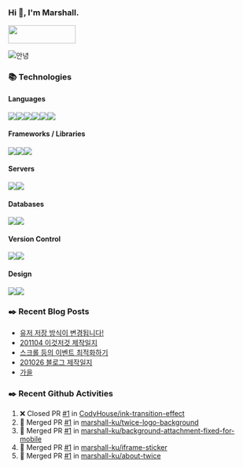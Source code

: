 ### Hi 👋, I'm Marshall.

[<img width="137.36" height="37.1" src="https://marshall-ku.github.io/marshall-ku/assets/images/blog.svg" />][blog]

<img src="https://media1.tenor.com/images/50340633e2c05ad88e5cb4e60533baff/tenor.gif?itemid=8313849" alt="안녕" />

<!--
- 🔭 I’m currently working on ...
- 🌱 I’m currently learning ...
- 👯 I’m looking to collaborate on ...
- 🤔 I’m looking for help with ...
- 💬 Ask me about ...
- 📫 How to reach me: ...
- 😄 Pronouns: ...
- ⚡ Fun fact: ...
-->

### 📚 Technologies

#### Languages

<img src="https://img.shields.io/badge/node.js%20-%2343853D.svg?&style=for-the-badge&logo=node.js&logoColor=white"/><img src="https://img.shields.io/badge/javascript%20-%23323330.svg?&style=for-the-badge&logo=javascript&logoColor=%23F7DF1E"/><img src="https://img.shields.io/badge/typescript%20-%23007ACC.svg?&style=for-the-badge&logo=typescript&logoColor=white"/><img src="https://img.shields.io/badge/html5%20-%23E34F26.svg?&style=for-the-badge&logo=html5&logoColor=white"/><img src="https://img.shields.io/badge/css3%20-%231572B6.svg?&style=for-the-badge&logo=css3&logoColor=white"/><img src="https://img.shields.io/badge/php-%23777BB4.svg?&style=for-the-badge&logo=php&logoColor=white"/>

#### Frameworks / Libraries

<img src="https://img.shields.io/badge/react%20-%2320232a.svg?&style=for-the-badge&logo=react&logoColor=%2361DAFB"/><img src="https://img.shields.io/badge/jquery%20-%230769AD.svg?&style=for-the-badge&logo=jquery&logoColor=white"/><img src="https://img.shields.io/badge/webpack%20-%238DD6F9.svg?&style=for-the-badge&logo=webpack&logoColor=black" />

#### Servers

<img src="https://img.shields.io/badge/nginx%20-%23009639.svg?&style=for-the-badge&logo=nginx&logoColor=white"/><img src="https://img.shields.io/badge/apache%20-%23D42029.svg?&style=for-the-badge&logo=apache&logoColor=white"/>

#### Databases

<img src="https://img.shields.io/badge/mysql-%2300f.svg?&style=for-the-badge&logo=mysql&logoColor=white"/><img src ="https://img.shields.io/badge/MongoDB-%234ea94b.svg?&style=for-the-badge&logo=mongodb&logoColor=white"/>

#### Version Control

<img src="https://img.shields.io/badge/git%20-%23F05033.svg?&style=for-the-badge&logo=git&logoColor=white"/><img src="https://img.shields.io/badge/github%20-%23121011.svg?&style=for-the-badge&logo=github&logoColor=white"/>

#### Design

<img src="https://img.shields.io/badge/adobe%20photoshop%20-%2331A8FF.svg?&style=for-the-badge&logo=adobe%20photoshop&logoColor=white"/><img src="https://img.shields.io/badge/adobe%20illustrator%20-%23FF9A00.svg?&style=for-the-badge&logo=adobe%20illustrator&logoColor=white"/>

### ✒️ Recent Blog Posts

<!-- BLOG-POST-LIST:START -->
- [유저 저장 방식이 변경됩니다!](https://marshall-ku.com/notice/%ec%9c%a0%ec%a0%80-%ec%a0%80%ec%9e%a5-%eb%b0%a9%ec%8b%9d%ec%9d%b4-%eb%b3%80%ea%b2%bd%eb%90%a9%eb%8b%88%eb%8b%a4)
- [201104 이것저것 제작일지](https://marshall-ku.com/web/log/201104-%ec%9d%b4%ea%b2%83%ec%a0%80%ea%b2%83-%ec%a0%9c%ec%9e%91%ec%9d%bc%ec%a7%80)
- [스크롤 등의 이벤트 최적화하기](https://marshall-ku.com/web/tips/%ec%8a%a4%ed%81%ac%eb%a1%a4-%eb%93%b1%ec%9d%98-%ec%9d%b4%eb%b2%a4%ed%8a%b8-%ec%b5%9c%ec%a0%81%ed%99%94%ed%95%98%ea%b8%b0)
- [201026 블로그 제작일지](https://marshall-ku.com/web/log/201026-%eb%b8%94%eb%a1%9c%ea%b7%b8-%ec%a0%9c%ec%9e%91%ec%9d%bc%ec%a7%80)
- [가을](https://marshall-ku.com/gallery/%ea%b0%80%ec%9d%84)
<!-- BLOG-POST-LIST:END -->

### ✒️ Recent Github Activities

<!--START_SECTION:activity-->

1. ❌ Closed PR [#1](https://github.com/CodyHouse/ink-transition-effect/pull/1) in [CodyHouse/ink-transition-effect](https://github.com/CodyHouse/ink-transition-effect)
2. 🎉 Merged PR [#1](https://github.com/marshall-ku/twice-logo-background/pull/1) in [marshall-ku/twice-logo-background](https://github.com/marshall-ku/twice-logo-background)
3. 🎉 Merged PR [#1](https://github.com/marshall-ku/background-attachment-fixed-for-mobile/pull/1) in [marshall-ku/background-attachment-fixed-for-mobile](https://github.com/marshall-ku/background-attachment-fixed-for-mobile)
4. 🎉 Merged PR [#1](https://github.com/marshall-ku/iframe-sticker/pull/1) in [marshall-ku/iframe-sticker](https://github.com/marshall-ku/iframe-sticker)
5. 🎉 Merged PR [#1](https://github.com/marshall-ku/about-twice/pull/1) in [marshall-ku/about-twice](https://github.com/marshall-ku/about-twice)
 <!--END_SECTION:activity-->

[blog]: https://marshall-ku.com
